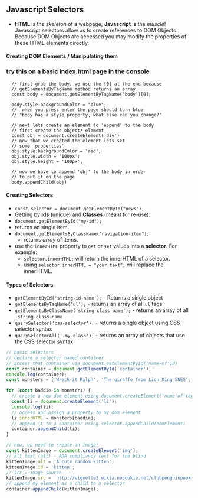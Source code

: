 ## Javascript Selectors

- **HTML** is the _skeleton_ of a webpage; **Javascript** is the _muscle_! Javascript selectors allow us to create references to DOM Objects. Because DOM Objects are accessed you may modify the properties of these HTML elements directly.

#### Creating DOM Elements / Manipulating them

### try this on a basic index.html page in the console

``` 
  // first grab the body, we use the [0] at the end because
  // getElementsByTagName method returns an array
  const body = document.getElementByTagName('body')[0];

  body.style.backgroundColor = "blue";
  //  when you press enter the page should turn blue
  // "body has a style property, what else can you change?"

  // next lets create an element to 'append' to the body
  // first create the object/ element
  const obj = document.createElement('div')
  // now that we created the element lets set 
  // some 'properties'
  obj.style.backgroundColor = 'red';
  obj.style.width = '100px';
  obj.style.height = '100px';

  // now we have to append 'obj' to the body in order 
  // to put it on the page
  body.appendChild(obj)
```




#### Creating Selectors

- `const selector = document.getElementById("news");`
- Getting by **Ids** (unique) and **Classes** (meant for re-use):
-  `document.getElementById("my-id");`
  - returns an single item.
- `document.getElementsByClassName("navigation-item");`
  - returns *array* of items.
- use the `innerHTML` property to `get` or `set` values into a **selector**. For example:
  - `selector.innerHTML;` will return the innerHTML of a selector.
  - using `selector.innerHTML = "your text";` will replace the innerHTML.

#### Types of Selectors

- `getElementById('string-id-name');` - Returns a single object
- `getElementsByTagName('ul');` - returns an array of all `ul` tags
- `getElementsByClassName('string-class-name');` - returns an array of all `.string-class-name`
- `querySelector('css-selector');` - returns a single object using CSS selector syntax
- `querySelectorAll('.my-class');` - returns an array of objects that use the CSS selector syntax

```javascript
// basic selectors
// declare a selector named container
// access that container via document.getElementById('name-of'id)
const container = document.getElementById('container');
console.log(container);
const monsters = ['Wreck-it Ralph', 'The giraffe from Lion King SNES', 'Ganon'];

for (const baddie in monsters) {
  // create a new dom element using document.createElement('name-of-tag');
  const li = document.createElement('li');
  console.log(li);
  // access and assign a property to my dom element
  li.innerHTML = monsters[baddie];
  // append it to a container using selector.appendChild(domElement)
  container.appendChild(li);
}

// now, we need to create an image!
const kittenImage = document.createElement('img');
// alt text (alt) - ADA compliancy text for the blind
kittenImage.alt = 'A cute random kitten';
kittenImage.id = 'kitten';
// src = image source
kittenImage.src = 'http://vignette3.wikia.nocookie.net/clubpenguinpookie/images/d/d0/Extremely-cute-kitten_large.jpg/revision/latest?cb=20140614000321';
// append my element as a child to a selector
container.appendChild(kittenImage);
```
